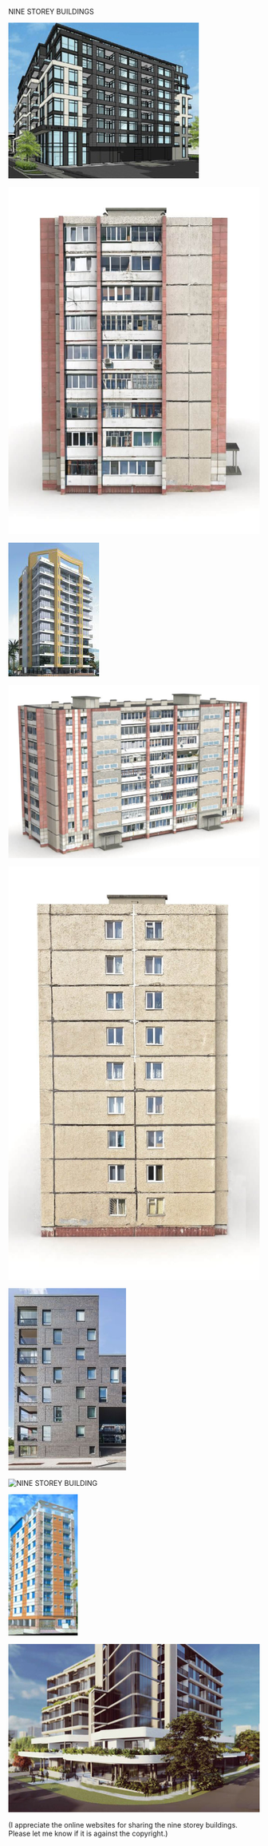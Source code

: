 NINE STOREY BUILDINGS


![NINE STOREY BUILDING](https://github.com/ywangnccu/ywang/blob/main/images/9StoreyBuilding/9StoreyBuilding.jpg)


![NINE STOREY BUILDING](https://github.com/ywangnccu/ywang/blob/main/images/9StoreyBuilding/9StoreyBuilding1.jpg)


![NINE STOREY BUILDING](https://github.com/ywangnccu/ywang/blob/main/images/9StoreyBuilding/9StoreyBuilding3.jpg)


![NINE STOREY BUILDING](https://github.com/ywangnccu/ywang/blob/main/images/9StoreyBuilding/9StoreyBuilding5.jpg)


![NINE STOREY BUILDING](https://github.com/ywangnccu/ywang/blob/main/images/9StoreyBuilding/9StoreyBuilding6.jpg)


![NINE STOREY BUILDING](https://github.com/ywangnccu/ywang/blob/main/images/9StoreyBuilding/9StoreyBuilding9.jpg)


![NINE STOREY BUILDING](https://github.com/ywangnccu/ywang/blob/main/images/9StoreyBuilding/9StoreyBuilding15.jpg)


![NINE STOREY BUILDING](https://github.com/ywangnccu/ywang/blob/main/images/9StoreyBuilding/9StoreyBuilding16.jpg)



![NINE STOREY BUILDING](https://github.com/ywangnccu/ywang/blob/main/images/9StoreyBuilding/9StoreyBuilding19.jpg)


(I appreciate the online websites for sharing the nine storey buildings. Please let me know if it is against the copyright.)
